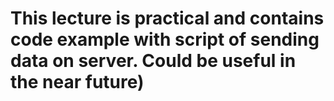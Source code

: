 # This lecture is practical and contains code example with script of sending data on server. Could be useful in the near future)
